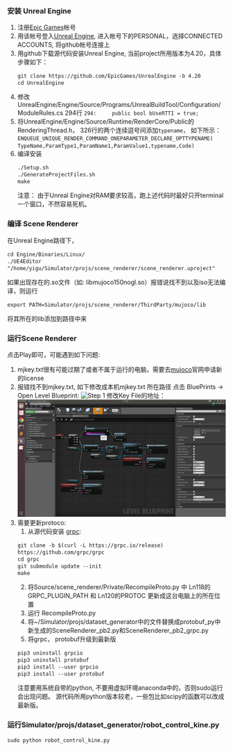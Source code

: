 ### 安装 Unreal Engine
1. 注册[Epic Games](www.epicgames.com)帐号
2. 用该帐号登入[Unreal Engine](www.unrealengine.com), 进入帐号下的PERSONAL，选择CONNECTED ACCOUNTS, 将github帐号连接上
3. 用github下载源代码安装Unreal Engine, 当前project所用版本为4.20，具体步骤如下：
   ```
   git clone https://github.com/EpicGames/UnrealEngine -b 4.20
   cd UnrealEngine
   ```
4. 修改UnrealEngine/Engine/Source/Programs/UnrealBuildTool/Configuration/ModuleRules.cs 294行
   `
   294:		public bool bUseRTTI = true;
   `
5. 将UnrealEngine/Engine/Source/Runtime/RenderCore/Public的RenderingThread.h， 326行的两个连续逗号间添加`typename`， 如下所示：
   `
   ENQUEUE_UNIQUE_RENDER_COMMAND_ONEPARAMETER_DECLARE_OPTTYPENAME(
   TypeName,ParamType1,ParamName1,ParamValue1,typename,Code)
   `
6. 编译安装
   ```
   ./Setup.sh
   ./GenerateProjectFiles.sh
   make
   ```
   注意： 由于Unreal Engine对RAM要求较高，跑上述代码时最好只开terminal一个窗口，不然容易死机。
 
 ### 编译 Scene Renderer
 在Unreal Engine路径下，
   ```
   cd Engine/Binaries/Linux/
   ./UE4Editor "/home/yigu/Simulator/projs/scene_renderer/scene_renderer.uproject"
   ```
 如果出现存在的.so文件（如: libmujoco150nogl.so）报错说找不到以及iso无法编译，则运行 
 ```
 export PATH=Simulator/projs/scene_renderer/ThirdParty/mujoco/lib
 ```
 将其所在的lib添加到路径中来
 
 ### 运行Scene Renderer
 点击Play即可，可能遇到如下问题:
 1. mjkey.txt很有可能过期了或者不属于运行的电脑，需要去[mujoco](https://www.roboti.us/license.html)官网申请新的license
 2. 报错找不到mjkey.txt, 如下修改成本机mjkey.txt 所在路径
    点击 BluePrints -> Open Level Blueprint:
    ![Step 1](https://github.com/renxinyang/Flexiv_Intern/blob/master/Step1.png)
    修改Key File的地址：
    ![Step 2](Step2.png)
 3. 需要更新protoco:
     1.  从源代码安装 [grpc](https://github.com/grpc/grpc/blob/master/BUILDING.md):
     ```
     git clone -b $(curl -L https://grpc.io/release) https://github.com/grpc/grpc
     cd grpc
     git submodule update --init
     make
     ```
     2. 将Source/scene_renderer/Private/RecompileProto.py 中 Ln118的GRPC_PLUGIN_PATH 和 Ln120的PROTOC 更新成这台电脑上的所在位置
     3. 运行 RecompileProto.py 
     4. 将~/Simulator/projs/dataset_generator中的文件替换成protobuf_py中新生成的SceneRenderer_pb2.py和SceneRenderer_pb2_grpc.py
     5. 将grpc， protobuf升级到最新版
     ```
     pip3 uninstall grpcio
    pip3 uninstall protobuf
    pip3 install --user grpcio
    pip3 install --user protobuf
    ```
    注意要用系统自带的python, 不要用虚拟环境anaconda中的，否则sudo运行会出现问题。
    源代码所用python版本较老，一些包比如scipy的函数可以改成最新版。
### 运行Simulator/projs/dataset_generator/robot_control_kine.py
```
sudo python robot_control_kine.py
```
